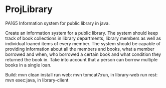 ProjLibrary
===========

PA165 Information system for public library in java.

Create an information system for a public library. The system should keep track of book collections in library departments, library members as well as individual loaned items of every member. The system should be capable of providing information about all the members and books, what a member borrowed and when, who borrowed a certain book and what condition they returned the book in. Take into account that a person can borrow multiple books in a single loan.

Build:    mvn clean install
run web:  mvn tomcat7:run, in library-web
run rest: mvn exec:java, in library-client


